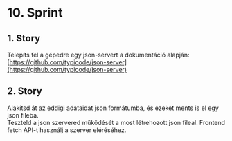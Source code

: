 # 10. Sprint 

## 1. Story 
Telepíts fel a gépedre egy json-servert a dokumentáció alapján:  
[https://github.com/typicode/json-server](https://github.com/typicode/json-server)  

## 2. Story 
Alakítsd át az eddigi adataidat json formátumba, és ezeket ments is el egy json fileba.  
Teszteld a json szervered működését a most létrehozott json fileal. Frontend fetch API-t használj a szerver eléréséhez.